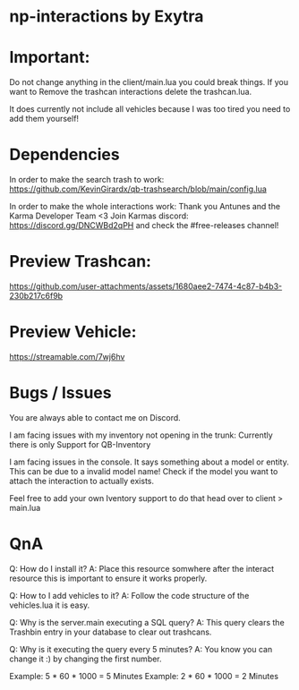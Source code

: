 # np-interactions by Exytra

# Important:
Do not change anything in the client/main.lua you could break things.
If you want to Remove the trashcan interactions delete the trashcan.lua.

It does currently not include all vehicles because I was too tired you need to add them yourself!

# Dependencies
In order to make the search trash to work:
https://github.com/KevinGirardx/qb-trashsearch/blob/main/config.lua

In order to make the whole interactions work: Thank you Antunes and the Karma Developer Team <3
Join Karmas discord: https://discord.gg/DNCWBd2qPH and check the #free-releases channel!


# Preview Trashcan:

https://github.com/user-attachments/assets/1680aee2-7474-4c87-b4b3-230b217c6f9b

# Preview Vehicle:
https://streamable.com/7wj6hv

# Bugs / Issues
You are always able to contact me on Discord.

I am facing issues with my inventory not opening in the trunk:
Currently there is only Support for
QB-Inventory

I am facing issues in the console. It says something about a model or entity.
This can be due to a invalid model name! Check if the model you want to attach the interaction to actually exists.

Feel free to add your own Iventory support to do that head over to client > main.lua

# QnA

Q: How do I install it?
A: Place this resource somwhere after the interact resource this is important to ensure it works properly.

Q: How to I add vehicles to it?
A: Follow the code structure of the vehicles.lua it is easy.

Q: Why is the server.main executing a SQL query?
A: This query clears the Trashbin entry in your database to clear out trashcans.

Q: Why is it executing the query every 5 minutes?
A: You know you can change it :) by changing the first number.

Example: 5 * 60 * 1000 = 5 Minutes
Example: 2 * 60 * 1000 = 2 Minutes
